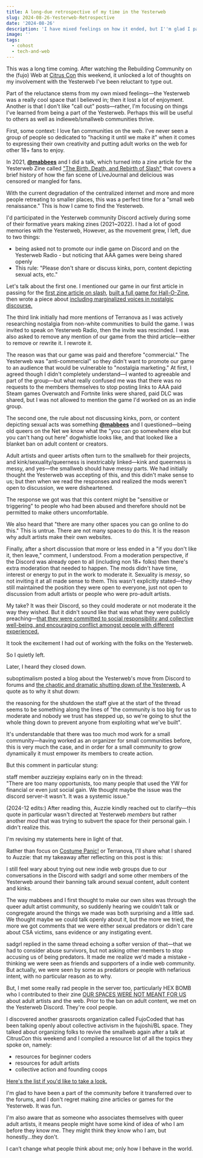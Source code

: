 ```yaml
---
title: A long-due retrospective of my time in the Yesterweb
slug: 2024-08-26-Yesterweb-Retrospective
date: '2024-08-26'
description: 'I have mixed feelings on how it ended, but I''m glad I participated.'
image: ''
tags:
  - cohost
  - tech-and-web
---
```


This was a long time coming. After watching the Rebuilding Community on the (fujo) Web at [Citrus Con](https://www.citruscon.com/) this weekend, it unlocked a lot of thoughts on my involvement with the Yesterweb I've been reluctant to type out.

Part of the reluctance stems from my own mixed feelings—the Yesterweb was a really cool space that I believed in; then it lost a lot of enjoyment. Another is that I don't like "call out" posts—rather, I'm focusing on things I've learned from being a part of the Yesterweb. Perhaps this will be useful to others as well as indieweb/smallweb communities thrive.

First, some context: I love fan communities on the web. I've never seen a group of people so dedicated to "hacking it until we make it" when it comes to expressing their own creativity and putting adult works on the web for other 18+ fans to enjoy.

In 2021, [**@mabbees**](https://mabbees.neocities.org/) and I did a talk, which turned into a zine article for the Yesterweb Zine called ["The Birth, Death, and Rebirth of Slash"](https://zine.yesterweb.org/issue-00/index.php?page=7) that covers a brief history of how the fan scene of LiveJournal and delicious was censored or mangled for fans.

With the current degradation of the centralized internet and more and more people retreating to smaller places, this was a perfect time for a "small web renaissance." This is how I came to find the Yesterweb.

I'd participated in the Yesterweb community Discord actively during some of their formative years making zines (2021~2022). I had a lot of good memories with the Yesterweb, However, as the movement grew, I left, due to two things:

-   being asked not to promote our indie game on Discord and on the Yesterweb Radio - but noticing that AAA games were being shared openly
-   This rule: "Please don't share or discuss kinks, porn, content depicting sexual acts, etc."

Let's talk about the first one. I mentioned our game in our first article in passing for the [first zine article on slash](https://zine.yesterweb.org/issue-00/index.php?page=7), [built a full game for Hall-O-Zine](https://illuminesce.itch.io/costume-panic), then wrote a piece about [including marginalized voices in nostalgic discourse.](https://zine.yesterweb.org/issue-03/index.php?page=5)

The third link initially had more mentions of Terranova as I was actively researching nostalgia from non-white communities to build the game. I was invited to speak on Yesterweb Radio, then the invite was rescinded. I was also asked to remove any mention of our game from the third article—either to remove or rewrite it. I rewrote it.

The reason was that our game was paid and therefore "commercial." The Yesterweb was "anti-commercial" so they didn't want to promote our game to an audience that would be vulnerable to "nostalgia marketing." At first, I agreed though I didn't completely understand—I wanted to agreeable and part of the group—but what really confused me was that there was no requests to the members themselves to stop posting links to AAA paid Steam games Overwatch and Fortnite links were shared, paid DLC was shared, but I was not allowed to mention the game I'd worked on as an indie group.

The second one, the rule about not discussing kinks, porn, or content depicting sexual acts was something [**@mabbees**](https://mabbees.neocities.org/) and I questioned—being old queers on the Net we know what the "you can go somewhere else but you can't hang out here" dogwhistle looks like, and that looked like a blanket ban on adult content or creators.

Adult artists and queer artists often turn to the smallweb for their projects, and kink/sexuality/queerness is inextricably linked—kink and queerness is messy, and yes—the smallweb should have messy parts. We had initially thought the Yesterweb was accepting of this, and this didn't make sense to us; but then when we read the responses and realized the mods weren't open to discussion, we were disheartened.

The response we got was that this content might be "sensitive or triggering" to people who had been abused and therefore should not be permitted to make others uncomfortable.

We also heard that "there are many other spaces you can go online to do this." This is untrue. There are not many spaces to do this. It is the reason why adult artists make their own websites.

Finally, after a short discussion that more or less ended in a "if you don't like it, then leave," comment, I understood. From a moderation perspective, if the Discord was already open to all (including non 18+ folks) then there's extra moderation that needed to happen. The mods didn't have time, interest or energy to put in the work to moderate it. Sexuality is _messy_, so not inviting it at all made sense to them. This wasn't explicitly stated—they still maintained the position they were open to everyone, just not open to discussion from adult artists or people who were pro-adult artists.

My take? It was their Discord, so they could moderate or not moderate it the way they wished. But it didn't sound like that was what they were publicly preaching—[that they were committed to social responsibility and collective well-being, and encouraging conflict amongst people with different experienced.](https://yesterweb.org/#manifesto)

It took the excitement I had out of working with the folks on the Yesterweb.

So I quietly left.

Later, I heard they closed down.

suboptimalism posted a blog about the Yesterweb's move from Discord to forums and [the chaotic and dramatic shutting down of the Yesterweb.](https://suboptimalism.neocities.org/writings/yesterweb) A quote as to why it shut down:

<div class="quote">the reasoning for the shutdown the staff give at the start of the thread seems to be something along the lines of "the community is too big for us to moderate and nobody we trust has stepped up, so we're going to shut the whole thing down to prevent anyone from exploiting what we've built".</div>

It's understandable that there was too much mod work for a small community—having worked as an organizer for small communities before, this is very much the case, and in order for a small community to grow dynamically it must empower its members to create action.

But this comment in particular stung:

<div class="quote">staff member auzziejay explains early on in the thread:</div>

<div class="quote">"There are too many opportunists, too many people that used the YW for financial or even just social gain. We thought maybe the issue was the discord server-it wasn't. It was a systemic issue."</div>

(2024-12 edits:) After reading this, Auzzie kindly reached out to clarify—this quote in particular wasn't directed at Yesterweb *members* but rather another _mod_ that was trying to subvert the space for their personal gain. I didn't realize this. 

I'm revising my statements here in light of that.

Rather than focus on [Costume Panic!](https://illuminesce.itch.io/costume-panic) or Terranova, I'll share what I shared to Auzzie: that my takeaway after reflecting on this post is this: 

I still feel wary about trying out new indie web groups due to our conversations in the Discord with sadgrl and some other members of the Yesterweb around their banning talk around sexual content, adult content and kinks.

The way mabbees and I first thought to make our own sites was through the queer adult artist community, so suddenly hearing we couldn’t talk or congregate around the things we made was both surprising and a little sad. We thought maybe we could talk openly about it, but the more we tried, the more we got comments that we were either sexual predators or didn't care about CSA victims, sans evidence or any instigating event.

sadgrl replied in the same thread echoing a softer version of that—that we had to consider abuse survivors, but not asking other members to stop accusing us of being predators. It made me realize we'd made a mistake - thinking we were seen as friends and supporters of a indie web community. But actually, we were seen by some as predators or people with nefarious intent, with no particular reason as to why.

But, I met some really rad people in the server too, particularly HEX BOMB who I contributed to their zine [OUR SPACES WERE NOT MEANT FOR US](https://hex-bomb.itch.io/ourspaces) about adult artists and the web. Prior to the ban on adult content, we met on the Yesterweb Discord. They're cool people.

I discovered another grassroots organization called FujoCoded that has been talking openly about collective activism in the fujoshi/BL space. They talked about organizing folks to revive the smallweb again after a talk at CitrusCon this weekend and I compiled a resource list of all the topics they spoke on, namely:

* resources for beginner coders
* resources for adult artists
* collective action and founding coops

[Here's the list if you'd like to take a look.](https://illuminesce.net/fujoweb2024)

I'm glad to have been a part of the community before it transferred over to the forums, and I don't regret making zine articles or games for the Yesterweb. It was fun.

I'm also aware that as someone who associates themselves with queer adult artists, it means people might have some kind of idea of who I am before they know me. They might think they know who I am, but honestly...they don't.

I can’t change what people think about me; only how I behave in the world.